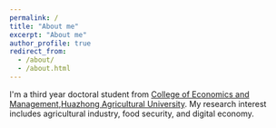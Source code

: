 ```yaml
---
permalink: /
title: "About me"
excerpt: "About me"
author_profile: true
redirect_from: 
  - /about/
  - /about.html
---
```


I'm a third year doctoral student from [College of Economics and Management](https://emc.hzau.edu.cn/),[Huazhong Agricultural University](https://www.hzau.edu.cn/). My research interest includes agricultural industry, food security, and digital economy.
